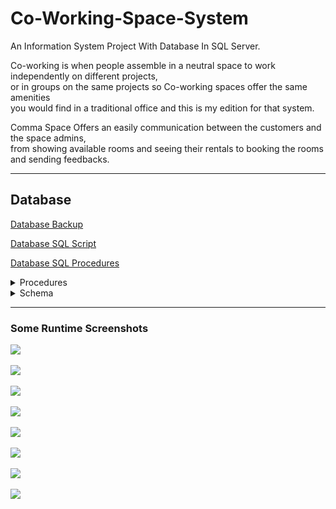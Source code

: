 # Co-Working-Space-System
An Information System Project With Database In SQL Server.

Co-working is when people assemble in a neutral space to work independently on different projects, </br>
or in groups on the same projects so Co-working spaces offer the same amenities</br>
you would find in a traditional office and this is my edition for that system.

Comma Space Offers an easily communication between the customers and the space admins,</br>
from showing available rooms and seeing their rentals to booking the rooms and sending feedbacks. </br>

***
## Database
[Database Backup](Comma/Database/CommaSpace.bacpac)

[Database SQL Script](Comma/Database/CommaSpace_Database.sql)

[Database SQL Procedures](Comma/Database/Procedures/)

<details>
  <summary>Procedures</summary>
<p>
    
- [AddRoom](Comma/Database/Procedures/addRoom.sql)
- [UpdateRoom](Comma/Database/Procedures/UpdateRoom.sql)
- [RemoveRoom](Comma/Database/Procedures/RemoveRoom.sql)
- [AddLinks](Comma/Database/Procedures/AddLinks.sql)
- [GetSocialLinks](Comma/Database/Procedures/GetSocialLink.sql)
- [InsertIntoFeedback](Comma/Database/Procedures/InsertIntoFeedback.sql)
- [ShowFeedback](Comma/Database/Procedures/ShowFeedback.sql)
- [InsertUser](Comma/Database/Procedures/InsertUser.sql)
- [SortUser](Comma/Database/Procedures/SortUser.sql)
- [InsertReservation](Comma/Database/Procedures/InsertReservation.sql)
- [EditRentalState](Comma/Database/Procedures/EditeRentalState.sql)

</p>
</details>

<details>
  <summary>Schema</summary>
<p>
  
  ![](Screenshots/00.%20Schema.png)
  
</p>
</details>

***
### Some Runtime Screenshots

![](Screenshots/1.LoginRegisterForm.png)

![](Screenshots/2.CustomerHomeForm.png)

![](Screenshots/3.RoomsForm.png)

![](Screenshots/4.FeedbacksForm.png)

![](Screenshots/5.AdminHomeForm.png)

![](Screenshots/6.ManageAdminForm.png)

![](Screenshots/7.ManageRoomsForm.png)

![](Screenshots/8.TopRoomsForm.png)
